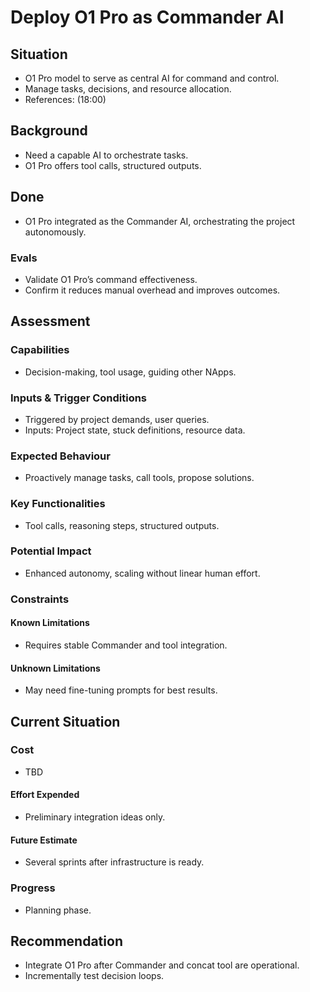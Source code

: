 # Deploy O1 Pro as Commander AI

## Situation

- O1 Pro model to serve as central AI for command and control.
- Manage tasks, decisions, and resource allocation.
- References: (18:00)

## Background

- Need a capable AI to orchestrate tasks.
- O1 Pro offers tool calls, structured outputs.

## Done

- O1 Pro integrated as the Commander AI, orchestrating the project autonomously.

### Evals

- Validate O1 Pro’s command effectiveness.
- Confirm it reduces manual overhead and improves outcomes.

## Assessment

### Capabilities

- Decision-making, tool usage, guiding other NApps.

### Inputs & Trigger Conditions

- Triggered by project demands, user queries.
- Inputs: Project state, stuck definitions, resource data.

### Expected Behaviour

- Proactively manage tasks, call tools, propose solutions.

### Key Functionalities

- Tool calls, reasoning steps, structured outputs.

### Potential Impact

- Enhanced autonomy, scaling without linear human effort.

### Constraints

#### Known Limitations

- Requires stable Commander and tool integration.

#### Unknown Limitations

- May need fine-tuning prompts for best results.

## Current Situation

### Cost

- TBD

#### Effort Expended

- Preliminary integration ideas only.

#### Future Estimate

- Several sprints after infrastructure is ready.

### Progress

- Planning phase.

## Recommendation

- Integrate O1 Pro after Commander and concat tool are operational.
- Incrementally test decision loops.
